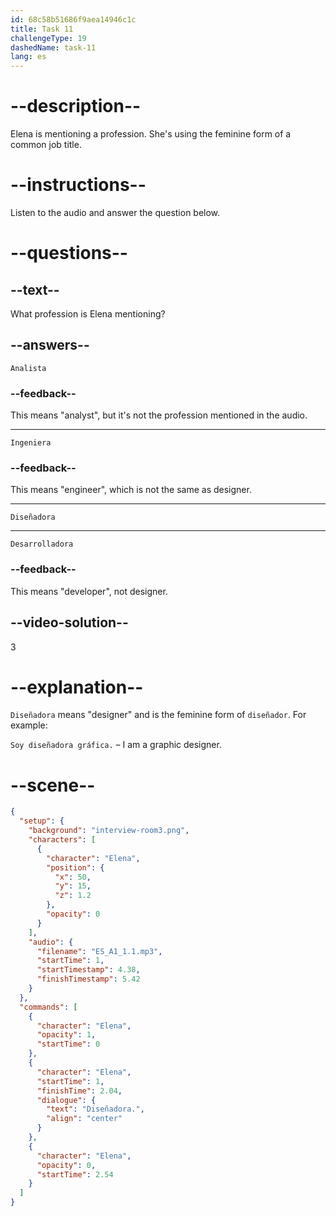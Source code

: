 ```yaml
---
id: 68c58b51686f9aea14946c1c
title: Task 11
challengeType: 19
dashedName: task-11
lang: es
---
```

<!-- (Audio) Elena: Diseñadora -->
# --description--

Elena is mentioning a profession. She's using the feminine form of a common job title.

# --instructions--

Listen to the audio and answer the question below.

# --questions--

## --text--

What profession is Elena mentioning?

## --answers--

`Analista`

### --feedback--

This means "analyst", but it's not the profession mentioned in the audio.

---

`Ingeniera`

### --feedback--

This means "engineer", which is not the same as designer.

---

`Diseñadora`

---

`Desarrolladora`

### --feedback--

This means "developer", not designer.

## --video-solution--

3

# --explanation--

`Diseñadora` means "designer" and is the feminine form of `diseñador`. For example:  

`Soy diseñadora gráfica.` – I am a graphic designer.

# --scene--

```json
{
  "setup": {
    "background": "interview-room3.png",
    "characters": [
      {
        "character": "Elena",
        "position": {
          "x": 50,
          "y": 15,
          "z": 1.2
        },
        "opacity": 0
      }
    ],
    "audio": {
      "filename": "ES_A1_1.1.mp3",
      "startTime": 1,
      "startTimestamp": 4.38,
      "finishTimestamp": 5.42
    }
  },
  "commands": [
    {
      "character": "Elena",
      "opacity": 1,
      "startTime": 0
    },
    {
      "character": "Elena",
      "startTime": 1,
      "finishTime": 2.04,
      "dialogue": {
        "text": "Diseñadora.",
        "align": "center"
      }
    },
    {
      "character": "Elena",
      "opacity": 0,
      "startTime": 2.54
    }
  ]
}
```
